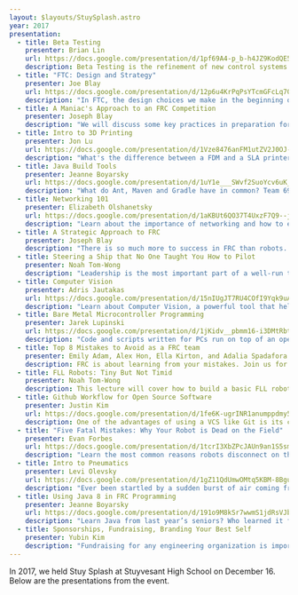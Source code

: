 ```yaml
---
layout: $layouts/StuySplash.astro
year: 2017
presentation:
  - title: Beta Testing
    presenter: Brian Lin
    url: https://docs.google.com/presentation/d/1pf69A4-p_b-h4JZ9KodQE5IhOqCxhiyh4o81PRncSjE/edit?usp=sharing
    description: Beta Testing is the refinement of new control systems that are released every year. This presentation will cover the new features in the 2018 Control System for FRC.
  - title: "FTC: Design and Strategy"
    presenter: Joe Blay
    url: https://docs.google.com/presentation/d/12p6u4KrPqPsYTcmGFcLq70O40rvvVxBOFjtEKAxtIPk/edit?usp=sharing
    description: "In FTC, the design choices we make in the beginning of the season may greatly impact the strategy that we pursue during competition. Here, we will discuss some of the design choices that teams can make in order to perform certain common functions (driving, acquiring, lifting, etc.), the parts and tools that may be needed and scouting and strategy that may be used from kickoff to competition."
  - title: A Maniac's Approach to an FRC Competition
    presenter: Joseph Blay
    description: "We will discuss some key practices in preparation for and at an FRC event that lead to success on the field. We will delve deep into the mind of an FRC maniac and everything he does in order to try to give his team the best chance to win."
  - title: Intro to 3D Printing
    presenter: Jon Lu
    url: https://docs.google.com/presentation/d/1Vze8476anFM1utZV2J0OJ-krT0gGEkTcrWkNVtyE9A8/edit?usp=sharing
    description: "What's the difference between a FDM and a SLA printer? Why use PLA over ABS or photopolymers? This lecture will dive into various 3D printing technologies, how to use them, and how a 3D printer can fit into your team's workshop."
  - title: Java Build Tools
    presenter: Jeanne Boyarsky
    url: https://docs.google.com/presentation/d/1uY1e___SWvf2SuoYcv6uK_usdcXHXvI2gwJ-UXrBSvY/edit?usp=sharing
    description: "What do Ant, Maven and Gradle have in common? Team 694 has used these build tools in the last three years in some fashion. Whether it is CV code, building a library or even building the robot, knowing the basics of how these tools work puts you on the path to success. Jeanne Boyarsky has written three books about Java 8 and will be giving away a copy to one of the attendees."
  - title: Networking 101
    presenter: Elizabeth Olshanetsky
    url: https://docs.google.com/presentation/d/1aKBUt6QO37T4UxzF7Q9--jIvQIT0g__Hp5du2jOF738/edit?usp=sharing
    description: "Learn about the importance of networking and how to effectively network in the FRC World and beyond."
  - title: A Strategic Approach to FRC
    presenter: Joseph Blay
    description: "There is so much more to success in FRC than robots. Good strategy can be the difference between good robots and winning robots. Hear all about strategy in FRC from our regional and championship division winning coach, Joe Blay."
  - title: Steering a Ship that No One Taught You How to Pilot
    presenter: Noah Tom-Wong
    description: "Leadership is the most important part of a well-run team, and yet you never really learn about it. This lecture goes over leadership structure and should help you run a team effectively. It covers topics such as delegation, scheduling, and communication so that your robot-building experiences goes as smoothly as possible."
  - title: Computer Vision
    presenter: Adris Jautakas
    url: https://docs.google.com/presentation/d/15nIUgJT7RU4COfI9Yqk9uACz-bMqtx3cpUjMZ0F_YbQ/edit?usp=sharing
    description: "Learn about Computer Vision, a powerful tool that helps your robot detect and reach goals autonomously. We will talk about the uses of Computer Vision, and the steps needed to get it working on your robot, so that you can take your bot's auton game to the next level."
  - title: Bare Metal Microcontroller Programming
    presenter: Jarek Lupinski
    url: https://docs.google.com/presentation/d/1jKidv__pbmm16-i3DMtRbtK-tWV-Q1HBJqlvdThi0zs/edit?usp=sharing
    description: "Code and scripts written for PCs run on top of an operating system, where drivers and the kernel hide the complexity of the hardware layer. By writing code that compiles and runs directly on a chip with no OS present, you can unlock some neat features that may help you achieve your design goals. We’ll quickly go over the basics of microcontroller programming with best practices and example use cases, and go through a short demo on setting up a microcontroller programming environment."
  - title: Top 8 Mistakes to Avoid as a FRC team
    presenter: Emily Adam, Alex Hon, Ella Kirton, and Adalia Spadafora
    description: FRC is about learning from your mistakes. Join us for our workshop looking at common mishaps made by FRC teams.
  - title: FLL Robots: Tiny But Not Timid
    presenter: Noah Tom-Wong
    description: This lecture will cover how to build a basic FLL robot, and all the little intricacies that people don't think about when building them. Useful if you're intending to or new at mentoring FLL teams, but not if you have a bit of previous experience with FLL. We’ll go over all the pieces at your disposal, structures, practices, and some programming.
  - title: Github Workflow for Open Source Software
    presenter: Justin Kim
    url: https://docs.google.com/presentation/d/1fe6K-ugrINR1anumppdmy5clUeGv_TzrGn66e2xUstE/edit?usp=sharing
    description: One of the advantages of using a VCS like Git is its contribution features. GitHub gives teams an easy, effective way to peer-review code and ensure code quality throughout the build season.
  - title: "Five Fatal Mistakes: Why Your Robot is Dead on the Field"
    presenter: Evan Forbes
    url: https://docs.google.com/presentation/d/1tcrI3XbZPcJAUn9an1S5smc_v619o2s8YfDky0_kpGY/edit?usp=sharing
    description: "Learn the most common reasons robots disconnect on the field and the steps you can take to make sure your robot never dies in the middle of a critical match."
  - title: Intro to Pneumatics
    presenter: Levi Olevsky
    url: https://docs.google.com/presentation/d/1gZ11QdUmwOMtq5KBM-8BguyIgiPTtRtrRM3t4nWcnkE/edit?usp=sharing
    description: "Ever been startled by a sudden burst of air coming from a nearby robot? Yep, that's the pneumatic system. A simple system that opens up countless possibilities for your robot. I will teach you how to create a pneumatic system, take advantage of linear actuators, create prevent leaks, and more!"
  - title: Using Java 8 in FRC Programming
    presenter: Jeanne Boyarsky
    url: https://docs.google.com/presentation/d/191o9M8kSr7wwmS1jdRsVJbT2ycd4DuLihDqjQcXngk0/edit?usp=sharing
    description: "Learn Java from last year’s seniors? Who learned it from the seniors two years ago? Who, well you get the idea. Come learn about how new features in Java 8 can help you write clearer and easier Java code for your robot. And for coding things other than robots too. Jeanne Boyarsky has written three books about Java 8 and will be giving away a copy to one of the attendees."
  - title: Sponsorships, Fundraising, Branding Your Best Self
    presenter: Yubin Kim
    description: "Fundraising for any engineering organization is important. Teams, projects, research labs, and entrepreneurs in engineering face the problem of being able to fund themselves. It is important that team leaders learn and develop different strategies to fund their teams through crowdfunding, outreach, and fundraising. This lecture will focus on how teams can effectively reach out to potential sponsors and strategize methods to succeed in crowdfunding/fundraising initiatives while marketing and presenting their best selves."
---
```


In 2017, we held Stuy Splash at Stuyvesant High School on December 16. Below are the presentations from the event.